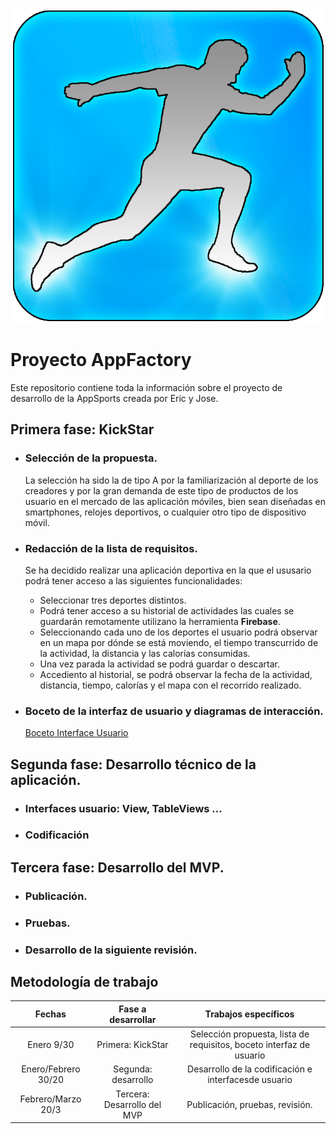 
![](IconoApp.png)
# Proyecto AppFactory
Este  repositorio contiene toda la información sobre el proyecto de desarrollo de la AppSports creada por Eric y Jose.

## Primera fase: KickStar

* ### Selección de la propuesta.
  La selección ha sido la de tipo A por la familiarización al deporte de los creadores y por la gran demanda de este tipo 
  de productos de los usuario en el mercado de las aplicación móviles, bien sean diseñadas en smartphones, relojes
  deportivos, o cualquier otro tipo de dispositivo móvil.

* ### Redacción de la lista de requisitos.
  Se ha decidido realizar una aplicación deportiva en la que el ususario podrá tener acceso a las siguientes 
  funcionalidades:
  * Seleccionar tres deportes distintos. 
  * Podrá tener acceso a su historial de actividades las cuales se guardarán remotamente utilizano la herramienta **Firebase**.
  * Seleccionando cada uno de los deportes el usuario podrá observar en un mapa por dónde se está moviendo,
  el tiempo transcurrido de la actividad, la distancia y las calorías consumidas.
  * Una vez parada la actividad se podrá guardar o descartar.
  * Accediento al historial, se podrá observar la fecha de la actividad, distancia, tiempo, calorías y el mapa 
  con el recorrido realizado.

* ### Boceto de la interfaz de usuario y diagramas de interacción.
   [Boceto Interface Usuario](Boceto.pdf)
   
## Segunda fase: Desarrollo técnico de la aplicación.
* ### Interfaces usuario: View, TableViews ...
* ### Codificación
   

## Tercera fase: Desarrollo del MVP.
* ### Publicación.
* ### Pruebas.
* ### Desarrollo de la siguiente revisión.

## Metodología de trabajo

| Fechas     | Fase a desarrollar   | Trabajos específicos |
| :---------: |:---------------------: | :----------------------:|
| Enero 9/30 | Primera: KickStar | Selección propuesta, lista de requisitos, boceto interfaz de usuario    |
| Enero/Febrero 30/20 | Segunda: desarrollo   | Desarrollo de la codificación e interfacesde usuario  |
| Febrero/Marzo 20/3 | Tercera: Desarrollo del MVP | Publicación, pruebas, revisión.   |

   
















